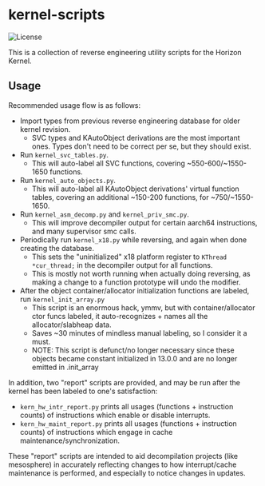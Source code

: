 # kernel-scripts
![License](https://img.shields.io/badge/license-ISC-blue.svg)

This is a collection of reverse engineering utility scripts for the Horizon Kernel.

## Usage

Recommended usage flow is as follows:

* Import types from previous reverse engineering database for older kernel revision.
  * SVC types and KAutoObject derivations are the most important ones. Types don't need to be correct per se, but they should exist.
* Run `kernel_svc_tables.py`.
  * This will auto-label all SVC functions, covering ~550-600/~1550-1650 functions.
* Run `kernel_auto_objects.py`.
  * This will auto-label all KAutoObject derivations' virtual function tables, covering an additional ~150-200 functions, for ~750/~1550-1650.
* Run `kernel_asm_decomp.py` and `kernel_priv_smc.py`.
  * This will improve decompiler output for certain aarch64 instructions, and many supervisor smc calls.
* Periodically run `kernel_x18.py` while reversing, and again when done creating the database.
  * This sets the "uninitialized" x18 platform register to `KThread *cur_thread;` in the decompiler output for all functions.
  * This is mostly not worth running when actually doing reversing, as making a change to a function prototype will undo the modifier.
* After the object container/allocator initialization functions are labeled, run `kernel_init_array.py`
  * This script is an enormous hack, ymmv, but with container/allocator ctor funcs labeled, it auto-recognizes + names all the allocator/slabheap data.
  * Saves ~30 minutes of mindless manual labeling, so I consider it a must.
  * NOTE: This script is defunct/no longer necessary since these objects became constant initialized in 13.0.0 and are no longer emitted in .init_array

In addition, two "report" scripts are provided, and may be run after the kernel has been labeled to one's satisfaction:

* `kern_hw_intr_report.py` prints all usages (functions + instruction counts) of instructions which enable or disable interrupts.
* `kern_hw_maint_report.py` prints all usages (functions + instruction counts) of instructions which engage in cache maintenance/synchronization.

These "report" scripts are intended to aid decompilation projects (like mesosphere) in accurately reflecting changes to how interrupt/cache maintenance is performed, and especially to notice changes in updates.